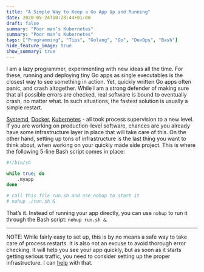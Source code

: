 ```yaml
---
title: "A Simple Way to Keep a Go App Up and Running"
date: 2020-05-24T10:28:44+01:00
draft: false
summary: "Poor man’s Kubernetes"
summary: "Poor man’s Kubernetes"
tags: ["Programming", "Tips", "Golang", "Go", "DevOps", "Bash"]
hide_feature_image: true
show_summary: true
---
```


I am a lazy programmer, experimenting with new ideas all the time. For these, running and deploying tiny Go apps as single executables is the closest way to see something in action. Yet, quickly written Go apps often panic, and crash altogether. While I am a strong defender of making sure that all possible errors are checked, real software is bound to eventually crash, no matter what. In such situations, the fastest solution is usually a simple restart.

[Systemd](https://www.freedesktop.org/wiki/Software/systemd/), [Docker](https://www.docker.com/), [Kubernetes](https://kubernetes.io/) - all took process supervision to a new level. If you are working on production-level software, chances are you already have some infrastructure layer in place that will take care of this. On the other hand, setting up tons of infrastructure is the last thing you want to think about, when working on your quickly made side project. This is where the following 5-line Bash script comes in place:

```bash
#!/bin/sh

while true; do
    .myapp
done

# call this file run.sh and use nohup to start it
# nohup ./run.sh &
```

That’s it. Instead of running your app directly, you can use `nohup` to run it through the Bash script: `nohup run.sh &`.

---

NOTE: While fairly easy to set up, this is by no means a safe way to take care of process restarts. It is also not an excuse to avoid thorough error checking. It will help you see your app quickly, but as soon as it starts getting serious traffic, you need to consider setting up the proper infrastructure. I can [help](https://preslav.me/contact/) with that.
